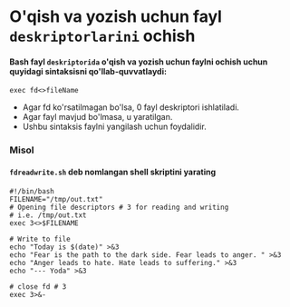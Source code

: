 # O'qish va yozish uchun fayl ```deskriptorlarini``` ochish


#### Bash fayl ```deskriptorida``` o'qish va yozish uchun faylni ochish uchun quyidagi sintaksisni qo'llab-quvvatlaydi:


```
exec fd<>fileName
```

- Agar fd ko'rsatilmagan bo'lsa, 0 fayl deskriptori ishlatiladi.
- Agar fayl mavjud bo'lmasa, u yaratilgan.
- Ushbu sintaksis faylni yangilash uchun foydalidir.

### Misol

#### ```fdreadwrite.sh``` deb nomlangan shell skriptini yarating


```
#!/bin/bash
FILENAME="/tmp/out.txt"
# Opening file descriptors # 3 for reading and writing
# i.e. /tmp/out.txt
exec 3<>$FILENAME

# Write to file
echo "Today is $(date)" >&3
echo "Fear is the path to the dark side. Fear leads to anger. " >&3
echo "Anger leads to hate. Hate leads to suffering." >&3
echo "--- Yoda" >&3

# close fd # 3
exec 3>&-

```